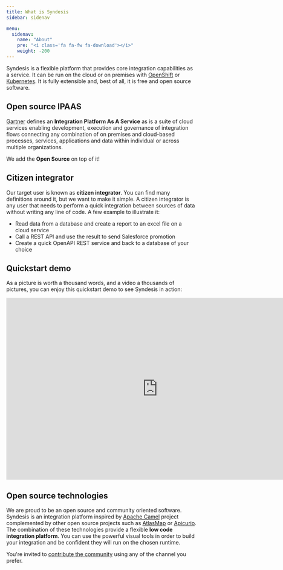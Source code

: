 ```yaml
---
title: What is Syndesis
sidebar: sidenav

menu:
  sidenav:
    name: "About"
    pre: "<i class='fa fa-fw fa-download'></i>"
    weight: -200
---
```


Syndesis is a flexible platform that provides core integration capabilities as a service. It can be run on the cloud or on premises with [OpenShift](https://www.openshift.com/) or [Kubernetes](https://kubernetes.io/). It is fully extensible and, best of all, it is free and open source software.

## Open source IPAAS

[Gartner](https://www.gartner.com/en/information-technology/glossary/information-platform-as-a-service-ipaas) defines an **Integration Platform As A Service** as is a suite of cloud services enabling development, execution and governance of integration flows connecting any combination of on premises and cloud-based processes, services, applications and data within individual or across multiple organizations.

We add the **Open Source** on top of it!

## Citizen integrator

Our target user is known as **citizen integrator**. You can find many definitions around it, but we want to make it simple. A citizen integrator is any user that needs to perform a quick integration between sources of data without writing any line of code. A few example to illustrate it:

* Read data from a database and create a report to an excel file on a cloud service
* Call a REST API and use the result to send Salesforce promotion
* Create a quick OpenAPI REST service and back to a database of your choice

## Quickstart demo

As a picture is worth a thousand words, and a video a thousands of pictures, you can enjoy this quickstart demo to see Syndesis in action:

<iframe width="800" height="480" src="https://www.youtube.com/embed/zyW5FEUBGOk" frameborder="0" allow="accelerometer; autoplay; encrypted-media; gyroscope; picture-in-picture" allowfullscreen></iframe>

## Open source technologies

We are proud to be an open source and community oriented software. Syndesis is an integration platform inspired by [Apache Camel](https://camel.apache.org/) project complemented by other open source projects such as [AtlasMap](https://www.atlasmap.io/) or [Apicurio](https://www.apicur.io/). The combination of these technologies provide a flexible **low code integration platform**. You can use the powerful visual tools in order to build your integration and be confident they will run on the chosen runtime.

You're invited to [contribute the community](/community/) using any of the channel you prefer.

